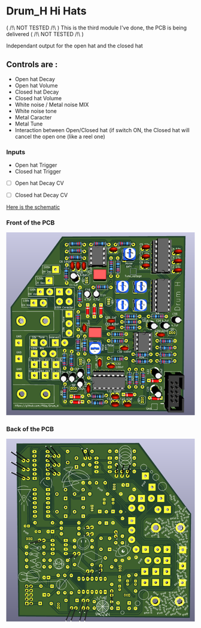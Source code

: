 
# Drum_H Hi Hats

( /!\ NOT TESTED /!\ ) 
This is the third module I've done, the PCB is being delivered
 ( /!\ NOT TESTED /!\ )

Independant output for the open hat and the closed hat

## Controls are :

 - Open hat Decay
 - Open hat Volume
 - Closed hat Decay
 - Closed hat Volume
 - White noise / Metal noise MIX
 - White noise tone
 - Metal Caracter
 - Metal Tune
 - Interaction between Open/Closed hat (if switch ON, the Closed hat will cancel the open one (like a reel one)

### Inputs

 - Open hat Trigger
 - Closed hat Trigger
 - [ ] Open hat Decay CV
 - [ ] Closed hat Decay CV


[Here is the schematic](https://github.com/Pl0p/Modular_Synth/blob/main/Drum-H/Drum_H_v2.pdf)

### Front of the PCB 
![Here is the front](https://github.com/Pl0p/Modular_Synth/blob/main/Drum-H/Sources/Front.png)

### Back of the PCB

![Here is the back](https://github.com/Pl0p/Modular_Synth/blob/main/Drum-H/Sources/Back.png)

